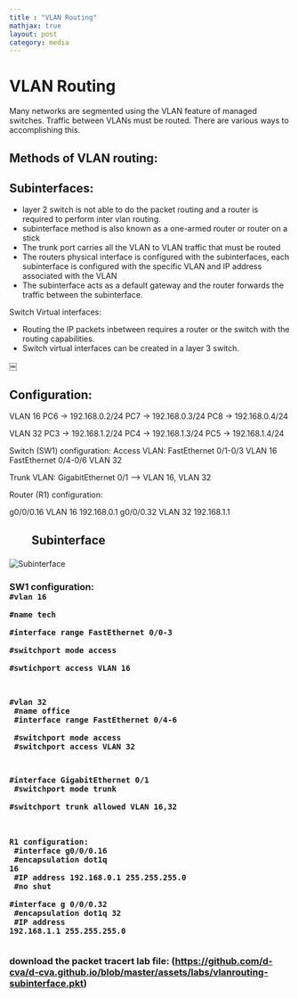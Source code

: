 ```yaml
---
title : "VLAN Routing"
mathjax: true
layout: post
category: media
---
```

<h1>VLAN Routing</h1>

Many networks are segmented using the VLAN feature of managed switches. Traffic between VLANs must be routed. There are various ways to accomplishing this.


<h2>Methods of VLAN routing:</h2>

<h2>Subinterfaces:</h2>

- layer 2 switch is not able to do the packet routing and a router is required to perform inter vlan routing.
- subinterface method is also known as a one-armed router or router on a stick
- The trunk port carries all the VLAN to VLAN traffic that must be routed
- The routers physical interface is configured with the subinterfaces, each subinterface is configured with the specific VLAN and IP address associated with the VLAN
- The subinterface acts as a default gateway and the router forwards the traffic between the subinterface.

Switch Virtual interfaces:
- Routing the IP packets inbetween requires a router or the switch with the routing capabilities. 
- Switch virtual interfaces can be created in a layer 3 switch.


￼

<h2>Configuration:</h2>


VLAN 16
PC6 -> 192.168.0.2/24
PC7 -> 192.168.0.3/24
PC8 -> 192.168.0.4/24


VLAN 32
PC3 -> 192.168.1.2/24
PC4 -> 192.168.1.3/24
PC5 -> 192.168.1.4/24

Switch (SW1) configuration:
Access VLAN:
FastEthernet 0/1-0/3  VLAN 16
FastEthernet 0/4-0/6  VLAN 32

Trunk VLAN:
GigabitEthernet 0/1 —> VLAN 16, VLAN 32

Router (R1) configuration:

g0/0/0.16  VLAN 16 192.168.0.1
g0/0/0.32 VLAN 32 192.168.1.1

<h2><figure><figurecaption>Subinterface</figurecaption></h2>
<img src="https://d-cva.github.io/assets/img/Subinterface.png" alt="Subinterface">
</figure><br>

<h3>SW1 configuration:</h3<br>
<code>
#vlan 16 <br>
#name tech <br>
#interface range FastEthernet 0/0-3 <br>
#switchport mode access <br>
#swtichport access VLAN 16<br>

#vlan 32 <br>
#name office <br>
#interface range FastEthernet 0/4-6 <br>
#switchport mode access <br>
#switchport access VLAN 32 <br>

#interface GigabitEthernet 0/1 <br>
#switchport mode trunk <br>
#switchport trunk allowed VLAN 16,32<br>

R1 configuration: <br>
#interface g0/0/0.16 <br>
#encapsulation dot1q 16 <br>
#IP address 192.168.0.1 255.255.255.0<br>
#no shut<br>
#interface g 0/0/0.32<br>
#encapsulation dot1q 32 <br>
#IP address 192.168.1.1 255.255.255.0<br>
</code>
<br><br>download the packet tracert lab file: (https://github.com/d-cva/d-cva.github.io/blob/master/assets/labs/vlanrouting-subinterface.pkt)